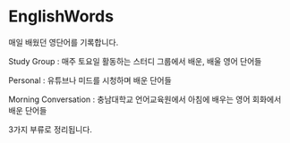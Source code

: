 # EnglishWords

매일 배웠던 영단어를 기록합니다.

Study Group : 매주 토요일 활동하는 스터디 그룹에서 배운, 배울 영어 단어들

Personal : 유튜브나 미드를 시청하며 배운 단어들

Morning Conversation : 충남대학교 언어교육원에서 아침에 배우는 영어 회화에서 배운 단어들

3가지 부류로 정리됩니다.

